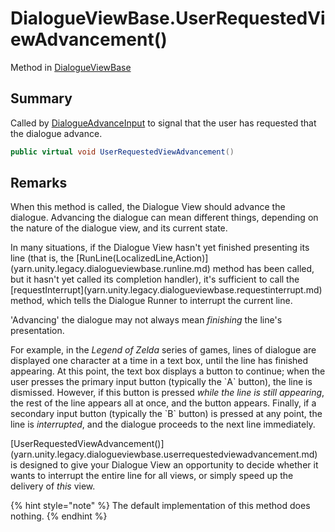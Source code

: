 # DialogueViewBase.UserRequestedViewAdvancement()

Method in [DialogueViewBase](/docs/api/csharp/yarn.unity.legacy.dialogueviewbase.md)

## Summary


Called by  [DialogueAdvanceInput](yarn.unity.legacy.dialogueadvanceinput.md)  to signal that the user
has requested that the dialogue advance.


```csharp
public virtual void UserRequestedViewAdvancement()
```

## Remarks

<p>
When this method is called, the Dialogue View should advance the
dialogue. Advancing the dialogue can mean different things,
depending on the nature of the dialogue view, and its current state.
</p> <p>
In many situations, if the Dialogue View hasn't yet finished
presenting its line (that is, the [RunLine(LocalizedLine,Action)](yarn.unity.legacy.dialogueviewbase.runline.md) method has been called, but it hasn't yet called its
completion handler), it's sufficient to call the [requestInterrupt](yarn.unity.legacy.dialogueviewbase.requestinterrupt.md) method, which tells the Dialogue Runner to
interrupt the current line.
</p> <p>
'Advancing' the dialogue may not always mean <em>finishing</em> the
line's presentation.
</p> <p>
For example, in the <em>Legend of Zelda</em> series of games, lines
of dialogue are displayed one character at a time in a text box,
until the line has finished appearing. At this point, the text box
displays a button to continue; when the user presses the primary
input button (typically the `A` button), the line is dismissed.
However, if this button is pressed <em>while the line is still
appearing</em>, the rest of the line appears all at once, and the
button appears. Finally, if a secondary input button (typically the
`B` button) is pressed at any point, the line is
<em>interrupted</em>, and the dialogue proceeds to the next line
immediately.</p> <p>
[UserRequestedViewAdvancement()](yarn.unity.legacy.dialogueviewbase.userrequestedviewadvancement.md) is designed to give your
Dialogue View an opportunity to decide whether it wants to interrupt
the entire line for all views, or simply speed up the delivery of
<em>this</em> view.
</p> <p>
{% hint style="note" %}
The default implementation of this method does
nothing.
{% endhint %}
</p>

